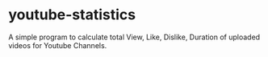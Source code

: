 youtube-statistics
==================

A simple program to calculate total View, Like, Dislike, Duration of uploaded videos for Youtube Channels.
